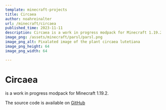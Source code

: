 ```yaml
---
template: minecraft-projects
title: Circaea
author: noahreinalter
url: /minecraft/circaea
published_time: 2023-11-11
description: Circaea is a work in progress modpack for Minecraft 1.19.2
image_png: /assets/minecraft/parsl/parsl.png
image_png_alt: Pixalated image of the plant circaea lutetiana
image_png_height: 64
image_png_width: 64

---
```


# Circaea

is a work in progress modpack for Minecraft 1.19.2.

The source code is available on [GitHub](https://github.com/noahreinalter/Circaea)